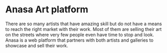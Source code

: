 # Anasa Art platform

There are so many artists that have amazing skill but do not have a means to reach the right market with their work. 
Most of them are selling their art on the streets where very few people even have time to stop and look. Anasa is a web platform that partners with both artists and galleries to showcase and sell their work.

